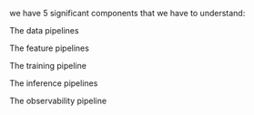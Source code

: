 we have 5 significant components that we have to understand:

The data pipelines

The feature pipelines

The training pipeline

The inference pipelines

The observability pipeline

